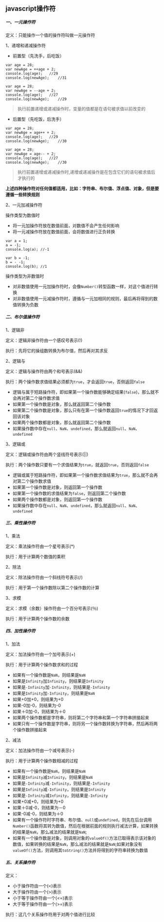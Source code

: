 ## javascript操作符

##### 一、一元操作符

定义：只能操作一个值的操作符叫做一元操作符

1、递增和递减操作符
* 前置型（先洗手，后吃饭）



```
var age = 28;
var newAge = ++age + 2;
console.log(age);	//29
console.log(newAge);	//31

var age = 28;
var newAge = --age + 2;
console.log(age);	//27
console.log(newAge);	//29

```
>执行前置递增或递减操作时，变量的值都是在语句被求值以前改变的

* 后置型（先吃饭，后洗手）



```
var age = 28;
var newAge = age++ + 2;
console.log(age);	//29
console.log(newAge);	//30

var age = 28;
var newAge = age-- + 2;
console.log(age);	//27
console.log(newAge);	//30
```
>执行前置递增或递减操作时,递增或递减操作是在包含它们的语句被求值后才执行的

<b>上述四种操作符对任何值都适用，比如：字符串、布尔值、浮点值、对象，但是要遵循一些转换规则</b>

2、一元加减操作符

操作类型为数值时

* 将一元加操作符放在数值前面，对数值不会产生任何影响
* 将一元减操作符放在数值前面，会将数值进行正负转换



```
var a = 1;
a = -1;
console.log(a);	//-1

var b = -1;
b = - -1;
console.log(b);	//1
```

操作类型为非数值时

* 对非数值使用一元加操作符时，会像`Number()`转型函数一样，对这个值进行转换
* 对非数值使用一元减操作符时，遵循与一元加相同的规则，最后再将得到的数值转换为负数

##### 二、布尔值操作符
1、逻辑非

定义：逻辑非操作符由一个感叹号表示(!)

执行：先将它的操组数转换为布尔值，然后再对其求反

2、逻辑与

定义：逻辑与操作符由两个和号表示(&&)

执行：两个操作数求值结果必须都为`true`，才会返回`true`，否侧返回`false`

* 逻辑与属于短路操作符，即如果第一个操作数能够确定结果(`false`)，那么就不会再对第二个操作数求值
* 如果第一个操作数是对象，那么就返回第二个操作数
* 如果第二个操作数是对象，那么只有在第一个操作数返回`true`的情况下才回返回该对象
* 如果两个操作数都是对象，那么就返回第二个操作数
* 如果操作数中存在`null`、`NaN`、`undefined`，那么就返回`null`、`NaN`、`undefined`

3、逻辑或

定义：逻辑或操作符由两个竖线符号表示(||)

执行：两个操作数只要有一个求值结果为`true`，就返回`true`，否则返回`false`

* 逻辑或属于短路操作符，即如果第一个操作数求值结果为`true`，那么就不会再对第二个操作数求值
* 如果第一个操作数是对象，则返回第一个操作数
* 如果第一个操作数的求值结果为`false`，则返回第二个操作数
* 如果两个操作数都是对象，则返回第一个操作数
* 如果操作数中存在`null`、`NaN`、`undefined`，那么就返回`null`、`NaN`、`undefined`

##### 三、乘性操作符

1、乘法

定义：乘法操作符由一个星号表示(*)

执行：用于计算两个数值的乘积

2、除法

定义：除法操作符由一个斜线符号表示(/)

执行：用于第一个操作数除以第二个操作数的计算

3、求模

定义：求模（余数）操作符由一个百分号表示(％)

执行：用于计算两个操作数的余数

##### 四、加性操作符

1、加法

定义：加法操作符由一个加号表示(+)

执行：用于计算两个操作数求和的过程

* 如果有一个操作数是`NaN`，则结果是`NaN`
* 如果是`Infinity`加`Infinity`，则结果是`Infinity`
* 如果是`-Infinity`加`-Infinity`，则结果是`-Infinity`
* 如果是`Infinity`加`-Infinity`，则结果是`NaN`
* 如果+0加+0，则结果为+0
* 如果-0加-0，则结果为-0
* 如果＋0加-0，则结果为＋0
* 如果两个操作数都是字符串，则将第二个字符串和第一个字符串拼接起来
* 如果只有一个操作数是字符串，则将另一个操作数转换为字符串，然后再将两个操作数拼接起来

2、减法

定义：加法操作符由一个减号表示(-)

执行：用于计算两个操作数相减的过程

* 如果有一个操作数是`NaN`，则结果是`NaN`
* 如果是`Infinity`减`Infinity`，则结果是`NaN`
* 如果是`-Infinity`减`-Infinity`，则结果是`-Infinity`
* 如果是`Infinity`减`-Infinity`，则结果是`Infinity`
* 如果是`-Infinity`减`Infinity`，则结果是`-Infinity`
* 如果+0减+0，则结果为+0
* 如果＋0减-0，则结果为－0
* 如果-0减-0，则结果为＋0
* 如果有一个操作符时字符串、布尔值、`null`或`undefined`，则先在后台调用`Number()`函数将其转为数值，然后在根据前面的规则执行减法计算，如果转换的结果是`NaN`，那么减法的结果就是`NaN`;
* 如果有一个操作数是对象，则调用对象的`valueOf()`方法已取得表示该对象的数值，如果转换的结果是`NaN`，那么减法的结果就是`NaN`;如果对象没有`valueOf()`方法，则调用其`toString()`方法并将得到的字符串转换为数值

##### 五、关系操作符

定义：

* 小于操作符由一个(<)表示
* 大于操作符由一个(>)表示
* 小于等于操作符由一个(<=)表示
* 大于等于操作符由一个(>=)表示

执行：这几个关系操作符用于对两个值进行比较

